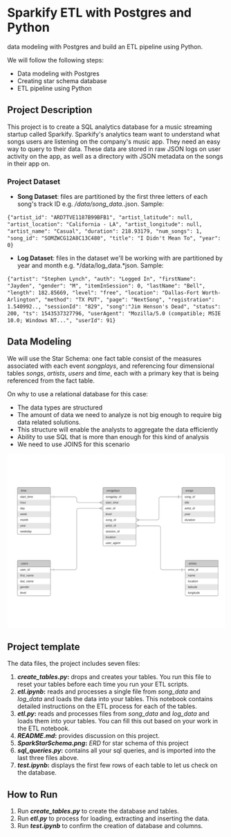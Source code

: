 # Sparkify ETL with Postgres and Python

data modeling with Postgres and build an ETL pipeline using Python.

We will follow the following steps:
- Data modeling with Postgres
- Creating star schema database
- ETL pipeline using Python

## Project Description

This project is to create a SQL analytics database for a music streaming startup called Sparkify. Sparkify's analytics team want to understand what songs users are listening on the company's music app. They need an easy way to query to their data. These data are stored in raw JSON logs on user activity on the app, as well as a directory with JSON metadata on the songs in their app on.


### Project Dataset

- **Song Dataset**: files are partitioned by the first three letters of each song's track ID e.g. */data/song_data.*.json. Sample:

```
{"artist_id": "ARD7TVE1187B99BFB1", "artist_latitude": null, "artist_location": "California - LA", "artist_longitude": null, "artist_name": "Casual", "duration": 218.93179, "num_songs": 1, "song_id": "SOMZWCG12A8C13C480", "title": "I Didn't Mean To", "year": 0}
```

- **Log Dataset**: files in the dataset we'll be working with are partitioned by year and month e.g. */data/log_data.*json. Sample:

```
{"artist": "Stephen Lynch", "auth": "Logged In", "firstName": "Jayden", "gender": "M", "itemInSession": 0, "lastName": "Bell", "length": 182.85669, "level": "free", "location": "Dallas-Fort Worth-Arlington", "method": "TX PUT", "page": "NextSong", "registration": 1.540992.., "sessionId": "829", "song":"Jim Henson's Dead", "status": 200, "ts": 1543537327796, "userAgent": "Mozilla/5.0 (compatible; MSIE 10.0; Windows NT...", "userId": 91}
```

## Data Modeling

We will use the Star Schema: 
one fact table consist of the measures associated with each event *songplays*, 
and  referencing four dimensional tables *songs*, *artists*, *users* and *time*, each with a primary key that is being referenced from the fact table.

On why to use a relational database for this case:

- The data types are structured 
- The amount of data we need to analyze is not big enough to require big data related solutions.
- This structure will enable the analysts to aggregate the data efficiently
- Ability to use SQL that is more than enough for this kind of analysis
- We need to use JOINS for this scenario

![SparkStar Schema](SparkStarSchema.png)

## Project template

The data files, the project includes seven files:
1. ***create_tables.py*:** drops and creates your tables. You run this file to reset your tables before each time you run your ETL scripts.
2. ***etl.ipynb*:** reads and processes a single file from *song_data* and *log_data* and loads the data into your tables. This notebook contains detailed instructions on the ETL process for each of the tables.
3. ***etl.py*:** reads and processes files from *song_data* and *log_data* and loads them into your tables. You can fill this out based on your work in the ETL notebook.
4. ***README.md*:** provides discussion on this project.
5. ***SparkStarSchema.png*:** *ERD* for star schema of this project
6. ***sql_queries.py*:** contains all your sql queries, and is imported into the last three files above.
7. ***test.ipynb*:** displays the first few rows of each table to let us check on the database.

## How to Run

1. Run ***create_tables.py*** to create the database and tables.
2. Run ***etl.py*** to process for loading, extracting and inserting the data.
3. Run ***test.ipynb*** to confirm the creation of database and columns.

